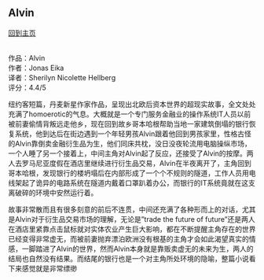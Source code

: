 ## Alvin
[回到主页](https://boheme130.github.io/Fiction.git.io/)
<br>
<br>


作品：Alvin <br>
作者：Jonas Eika <br>
译者：Sherilyn Nicolette Hellberg <br>
评分：4.4/5 <br>

纽约客短篇，丹麦新星作家作品，呈现出北欧后资本世界的超现实故事，全文处处充满了homoerotic的气息。大概就是一个专门服务金融业的操作系统IT人员以前被前妻偷情背叛远走他乡，现在回到故乡哥本哈根帮助当地一家建筑倒塌的银行恢复系统，他到达后在街边遇到一个年轻男孩Alvin跟着他回到男孩家里，性格古怪的Alvin靠倒卖金融衍生品为生，他们同床共枕，没日没夜轮流用电脑操纵市场，一个人睡了另一个接着上，中间主角对Alvin起了反应，还接受了Alvin的按摩。两人去罗马尼亚度假在酒店里继续进行衍生品交易，Alvin在半夜离开了，主角回到哥本哈根，发现银行的楼坍塌后在内部形成了一个个不规则的隧道，工作人员用电线架起了诡异的电路系统在隧道内戴着口罩趴着办公，而银行的IT系统竟就在这支离破碎的环境中安然运行着。

故事非常散而且有很多刻意的前后不连贯，中间还充满了各种形而上的对话，尤其是Alvin对于衍生品交易市场的理解，无论是”trade the future of future”还是两人在酒店里紧靠点击鼠标就对实体农业产生巨大影响，都在不断提醒主角存在的世界已经变得非常虚无，而被前妻抛弃漂泊欧洲没有根基的主角才会如此渴望真实的情感，一脚踏进了Alvin的世界，然而Alvin本身就是靠贩卖虚无的未来为生，两人的结局也自然没有结果。而结尾的银行也是一个对主角所处环境的隐喻，整篇小说看下来感觉就是非常缥缈
